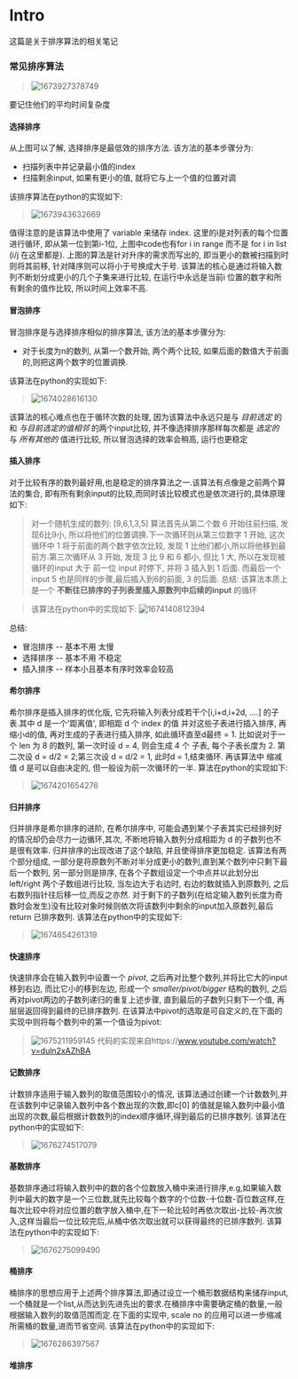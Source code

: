 # Intro 
这篇是关于排序算法的相关笔记

### 常见排序算法
>![1673927378749](https://user-images.githubusercontent.com/89850899/212805854-df4abbe2-e57e-41aa-a04c-9488250fc6f0.png)

要记住他们的平均时间复杂度

#### 选择排序
从上图可以了解, 选择排序是最低效的排序方法. 该方法的基本步骤分为:
- 扫描列表中并记录最小值的index
- 扫描剩余input, 如果有更小的值, 就将它与上一个值的位置对调

该排序算法在python的实现如下:
>![1673943632669](https://user-images.githubusercontent.com/89850899/212845317-bda78c8f-9ff5-472b-93fe-81c6b9efa5b2.png)

值得注意的是该算法中使用了 variable 来储存 index. 这里的i是对列表的每个位置进行循环, 即从第一位到第i-1位, 上图中code也有for i in range 而不是 for i in list  (i/j 在这里都是).
上图的算法是针对升序的需求而写出的, 即当更小的数被扫描到时则将其前移, 针对降序则可以将小于号换成大于号. 该算法的核心是通过将输入数列不断划分成更小的几个子集来进行比较, 在运行中永远是当前i 位置的数字和所有剩余的值作比较, 所以时间上效率不高.

#### 冒泡排序
冒泡排序是与选择排序相似的排序算法, 该方法的基本步骤分为:
- 对于长度为n的数列, 从第一个数开始, 两个两个比较, 如果后面的数值大于前面的,则把这两个数字的位置调换.

该算法在python的实现如下:

>![1674028616130](https://user-images.githubusercontent.com/89850899/213115130-2009c463-df0e-42ed-b116-a2e85af74c44.png)

该算法的核心难点也在于循环次数的处理, 因为该算法中永远只是与 *目前选定* 的和 *与目前选定的值相邻* 的两个input比较, 并不像选择排序那样每次都是 *选定的* 与 *所有其他的* 值进行比较, 所以冒泡选择的效率会稍高, 运行也更稳定


#### 插入排序
对于比较有序的数列最好用,也是稳定的排序算法之一.该算法有点像是之前两个算法的集合, 即有所有剩余input的比较,而同时该比较模式也是依次进行的,具体原理如下:
> 对一个随机生成的数列: [9,6,1,3,5]
> 算法首先从第二个数 6 开始往前扫描, 发现6比9小, 所以将他们的位置调换.下一次循环则从第三位数字 1 开始, 这次循环中 1 将于前面的两个数字依次比较, 发现 1 比他们都小,所以将他移到最前方.第三次循环从 3 开始, 发现 3 比 9 和 6 都小, 但比 1 大, 所以在发现被循环的input 大于 前一位 input 时停下, 并将 3 插入到 1 后面. 而最后一个input 5 也是同样的步骤,最后插入到6的前面, 3 的后面.
> 总结: 该算法本质上是一个 **不断往已排序的子列表里插入原数列中后续的input** 的循环

>该算法在python中的实现如下:
>![1674140812394](https://user-images.githubusercontent.com/89850899/213477968-a867abbe-657b-4f92-aa60-2034f87bfa07.png)

总结:
- 冒泡排序 -- 基本不用 太慢
- 选择排序 -- 基本不用 不稳定
- 插入排序 -- 样本小且基本有序时效率会较高

#### 希尔排序
希尔排序是插入排序的优化版, 它先将输入列表分成若干个[i,i+d,i+2d, ....] 的子表.其中 d 是一个'距离值', 即相距 d 个 index 的值 并对这些子表进行插入排序, 再缩小d的值, 再对生成的子表进行插入排序, 如此循环直至d最终 = 1. 比如说对于一个 len 为 8 的数列, 第一次时设 d = 4, 则会生成 4 个 子表, 每个子表长度为 2. 第二次设 d = d/2 = 2;第三次设 d = d/2 = 1, 此时d = 1,结束循环. 再该算法中 缩减值 d 是可以自由决定的, 但一般设为前一次循环的一半. 算法在python的实现如下:

>![1674201654276](https://user-images.githubusercontent.com/89850899/213645810-d10a9406-5115-4d93-af23-53a274777df2.png)


#### 归并排序
归并排序是希尔排序的进阶, 在希尔排序中, 可能会遇到某个子表其实已经排列好的情况却仍会尽力一边循环,其次, 不断地将输入数列分成相距为 d 的子数列也不是很有效率. 归并排序的出现改进了这个缺陷, 并且使得排序更加稳定. 该算法有两个部分组成, 一部分是将原数列不断对半分成更小的数列,直到某个数列中只剩下最后一个数列, 另一部分则是排序, 在各个子数组设定一个中点并以此划分出left/right 两个子数组进行比较, 当左边大于右边时, 右边的数就插入到原数列, 之后右数列指针往后移一位,而反之亦然. 对于剩下的子数列(在给定输入数列长度为奇数时会发生)没有比较对象时候则依次将该数列中剩余的input加入原数列,最后return 已排序数列. 该算法在python中的实现如下:

>![1674654261319](https://user-images.githubusercontent.com/89850899/214579240-339d1fc4-2fc5-450f-956d-958d76d90c33.png)

#### 快速排序
快速排序会在输入数列中设置一个 *pivot*, 之后再对比整个数列,并将比它大的input移到右边, 而比它小的移到左边, 形成一个 *smaller/pivot/bigger* 结构的数列, 之后再对pivot两边的子数列递归的重复上述步骤, 直到最后的子数列只剩下一个值, 再层层返回得到最终的已排序数列. 在该算法中pivot的选取是可自定义的,在下面的实现中则将每个数列中的第一个值设为pivot:
>![1675211959145](https://user-images.githubusercontent.com/89850899/215916417-279c664d-03be-483b-b756-be19df1d4664.png)
>代码的实现来自https://www.youtube.com/watch?v=duln2xAZhBA

#### 记数排序
计数排序适用于输入数列的取值范围较小的情况, 该算法通过创建一个计数数列,并在该数列中记录输入数列中各个数出现的次数,即c[0] 的值就是输入数列中最小值出现的次数,最后根据计数数列的index顺序循环,得到最后的已排序数列. 该算法在python中的实现如下:
>![1676274517079](https://user-images.githubusercontent.com/89850899/218400071-5e4dc445-75cd-4f1b-be32-17e733f3f6b4.png)

#### 基数排序
基数排序通过将输入数列中的数的各个位数放入桶中来进行排序,e.g,如果输入数列中最大的数字是一个三位数,就先比较每个数字的个位数-十位数-百位数这样,在每次比较中将对应位置的数字放入桶中,在下一轮比较时再依次取出-比较-再次放入,这样当最后一位比较完后,从桶中依次取出就可以获得最终的已排序数列. 该算法在python中的实现如下:
>![1676275099490](https://user-images.githubusercontent.com/89850899/218401912-bdc49dd4-66b5-4e52-bbd8-4a4e69c7e0ce.png)

#### 桶排序
桶排序的思想应用于上述两个排序算法,即通过设立一个桶形数据结构来储存input,一个桶就是一个list,从而达到先进先出的要求.在桶排序中需要确定桶的数量,一般根据输入数列的取值范围而定.在下面的实现中, scale no 的应用可以进一步缩减所需桶的数量,进而节省空间. 该算法在python中的实现如下:
>![1676286397567](https://user-images.githubusercontent.com/89850899/218441806-a3c9e929-cfb7-474d-b801-2ffef52f2198.png)

#### 堆排序











